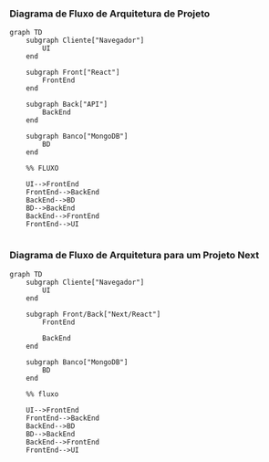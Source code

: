 ### Diagrama de Fluxo de Arquitetura de Projeto
```mermaid
graph TD
    subgraph Cliente["Navegador"]
        UI
    end

    subgraph Front["React"]
        FrontEnd
    end

    subgraph Back["API"]
        BackEnd
    end

    subgraph Banco["MongoDB"]
        BD
    end

    %% FLUXO

    UI-->FrontEnd
    FrontEnd-->BackEnd
    BackEnd-->BD
    BD-->BackEnd
    BackEnd-->FrontEnd
    FrontEnd-->UI


```

### Diagrama de Fluxo de Arquitetura para um Projeto Next

```mermaid 
graph TD
    subgraph Cliente["Navegador"]
        UI
    end
    
    subgraph Front/Back["Next/React"]
        FrontEnd
    
        BackEnd
    end
    
    subgraph Banco["MongoDB"]
        BD
    end

    %% fluxo

    UI-->FrontEnd
    FrontEnd-->BackEnd
    BackEnd-->BD
    BD-->BackEnd
    BackEnd-->FrontEnd
    FrontEnd-->UI

```